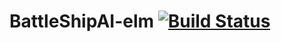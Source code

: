 # BattleShipAI-elm [![Build Status](https://travis-ci.org/WeyensLuk/BattleShipAI-elm.svg?branch=master)](https://travis-ci.org/WeyensLuk/BattleShipAI-elm)